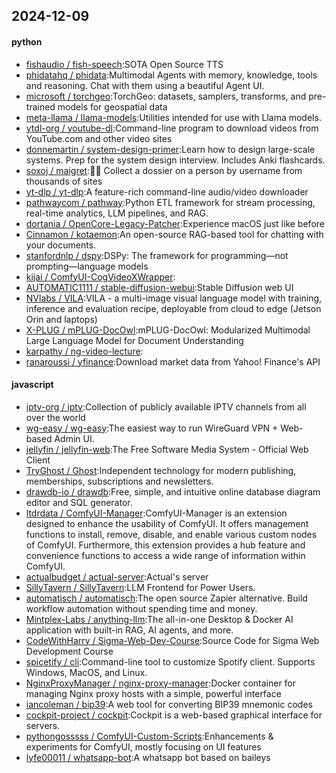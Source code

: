 ## 2024-12-09

#### python
* [fishaudio / fish-speech](https://github.com/fishaudio/fish-speech):SOTA Open Source TTS
* [phidatahq / phidata](https://github.com/phidatahq/phidata):Multimodal Agents with memory, knowledge, tools and reasoning. Chat with them using a beautiful Agent UI.
* [microsoft / torchgeo](https://github.com/microsoft/torchgeo):TorchGeo: datasets, samplers, transforms, and pre-trained models for geospatial data
* [meta-llama / llama-models](https://github.com/meta-llama/llama-models):Utilities intended for use with Llama models.
* [ytdl-org / youtube-dl](https://github.com/ytdl-org/youtube-dl):Command-line program to download videos from YouTube.com and other video sites
* [donnemartin / system-design-primer](https://github.com/donnemartin/system-design-primer):Learn how to design large-scale systems. Prep for the system design interview. Includes Anki flashcards.
* [soxoj / maigret](https://github.com/soxoj/maigret):🕵️‍♂️ Collect a dossier on a person by username from thousands of sites
* [yt-dlp / yt-dlp](https://github.com/yt-dlp/yt-dlp):A feature-rich command-line audio/video downloader
* [pathwaycom / pathway](https://github.com/pathwaycom/pathway):Python ETL framework for stream processing, real-time analytics, LLM pipelines, and RAG.
* [dortania / OpenCore-Legacy-Patcher](https://github.com/dortania/OpenCore-Legacy-Patcher):Experience macOS just like before
* [Cinnamon / kotaemon](https://github.com/Cinnamon/kotaemon):An open-source RAG-based tool for chatting with your documents.
* [stanfordnlp / dspy](https://github.com/stanfordnlp/dspy):DSPy: The framework for programming—not prompting—language models
* [kijai / ComfyUI-CogVideoXWrapper](https://github.com/kijai/ComfyUI-CogVideoXWrapper):
* [AUTOMATIC1111 / stable-diffusion-webui](https://github.com/AUTOMATIC1111/stable-diffusion-webui):Stable Diffusion web UI
* [NVlabs / VILA](https://github.com/NVlabs/VILA):VILA - a multi-image visual language model with training, inference and evaluation recipe, deployable from cloud to edge (Jetson Orin and laptops)
* [X-PLUG / mPLUG-DocOwl](https://github.com/X-PLUG/mPLUG-DocOwl):mPLUG-DocOwl: Modularized Multimodal Large Language Model for Document Understanding
* [karpathy / ng-video-lecture](https://github.com/karpathy/ng-video-lecture):
* [ranaroussi / yfinance](https://github.com/ranaroussi/yfinance):Download market data from Yahoo! Finance's API

#### javascript
* [iptv-org / iptv](https://github.com/iptv-org/iptv):Collection of publicly available IPTV channels from all over the world
* [wg-easy / wg-easy](https://github.com/wg-easy/wg-easy):The easiest way to run WireGuard VPN + Web-based Admin UI.
* [jellyfin / jellyfin-web](https://github.com/jellyfin/jellyfin-web):The Free Software Media System - Official Web Client
* [TryGhost / Ghost](https://github.com/TryGhost/Ghost):Independent technology for modern publishing, memberships, subscriptions and newsletters.
* [drawdb-io / drawdb](https://github.com/drawdb-io/drawdb):Free, simple, and intuitive online database diagram editor and SQL generator.
* [ltdrdata / ComfyUI-Manager](https://github.com/ltdrdata/ComfyUI-Manager):ComfyUI-Manager is an extension designed to enhance the usability of ComfyUI. It offers management functions to install, remove, disable, and enable various custom nodes of ComfyUI. Furthermore, this extension provides a hub feature and convenience functions to access a wide range of information within ComfyUI.
* [actualbudget / actual-server](https://github.com/actualbudget/actual-server):Actual's server
* [SillyTavern / SillyTavern](https://github.com/SillyTavern/SillyTavern):LLM Frontend for Power Users.
* [automatisch / automatisch](https://github.com/automatisch/automatisch):The open source Zapier alternative. Build workflow automation without spending time and money.
* [Mintplex-Labs / anything-llm](https://github.com/Mintplex-Labs/anything-llm):The all-in-one Desktop & Docker AI application with built-in RAG, AI agents, and more.
* [CodeWithHarry / Sigma-Web-Dev-Course](https://github.com/CodeWithHarry/Sigma-Web-Dev-Course):Source Code for Sigma Web Development Course
* [spicetify / cli](https://github.com/spicetify/cli):Command-line tool to customize Spotify client. Supports Windows, MacOS, and Linux.
* [NginxProxyManager / nginx-proxy-manager](https://github.com/NginxProxyManager/nginx-proxy-manager):Docker container for managing Nginx proxy hosts with a simple, powerful interface
* [iancoleman / bip39](https://github.com/iancoleman/bip39):A web tool for converting BIP39 mnemonic codes
* [cockpit-project / cockpit](https://github.com/cockpit-project/cockpit):Cockpit is a web-based graphical interface for servers.
* [pythongosssss / ComfyUI-Custom-Scripts](https://github.com/pythongosssss/ComfyUI-Custom-Scripts):Enhancements & experiments for ComfyUI, mostly focusing on UI features
* [lyfe00011 / whatsapp-bot](https://github.com/lyfe00011/whatsapp-bot):A whatsapp bot based on baileys
